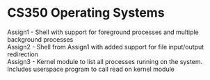 # CS350 Operating Systems
Assign1 - Shell with support for foreground processes and multiple background processes   
Assign2 - Shell from Assign1 with added support for file input/output redirection   
Assign3 - Kernel module to list all processes running on the system. Includes userspace program to call read on kernel module 

